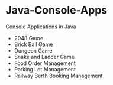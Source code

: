 # Java-Console-Apps
Console Applications in Java

- 2048 Game
- Brick Ball Game
- Dungeon Game
- Snake and Ladder Game
- Food Order Management
- Parking Lot Management
- Railway Berth Booking Management
